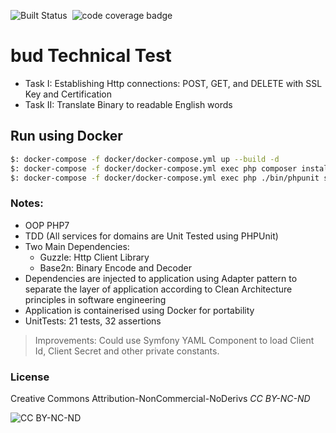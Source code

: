 <img src='https://travis-ci.org/neg0/php7-oop-test.svg?branch=master' alt='Built Status'>&nbsp;&nbsp;<img src='https://codecov.io/gh/neg0/php7-oop-test/graph/badge.svg' alt='code coverage badge'>

# bud Technical Test
 * Task I: Establishing Http connections: POST, GET, and DELETE with SSL Key and Certification
 * Task II: Translate Binary to readable English words

## Run using Docker 
```bash
$: docker-compose -f docker/docker-compose.yml up --build -d
$: docker-compose -f docker/docker-compose.yml exec php composer install
$: docker-compose -f docker/docker-compose.yml exec php ./bin/phpunit src/Tests --no-coverage
```

### Notes:
 * OOP PHP7
 * TDD (All services for domains are Unit Tested using PHPUnit)
 * Two Main Dependencies: 
    * Guzzle: Http Client Library
    * Base2n: Binary Encode and Decoder
 * Dependencies are injected to application using Adapter pattern to separate the layer of application according to Clean Architecture principles in software engineering
 * Application is containerised using Docker for portability
 * UnitTests: 21 tests, 32 assertions

> Improvements: Could use Symfony YAML Component to load Client Id, Client Secret and other private constants.

### License
Creative Commons Attribution-NonCommercial-NoDerivs *CC BY-NC-ND*

<img src='https://licensebuttons.net/l/by-nc-nd/3.0/88x31.png' alt='CC BY-NC-ND'>